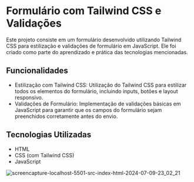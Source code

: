 # Formulário com Tailwind CSS e Validações

Este projeto consiste em um formulário desenvolvido utilizando Tailwind CSS para estilização e validações de formulário em JavaScript. Ele foi criado como parte do aprendizado e prática das tecnologias mencionadas.

## Funcionalidades
- Estilização com Tailwind CSS: Utilização do Tailwind CSS para estilizar todos os elementos do formulário, incluindo inputs, botões e layout responsivo.
- Validações de Formulário: Implementação de validações básicas em JavaScript para garantir que os campos do formulário sejam preenchidos corretamente antes do envio.

## Tecnologias Utilizadas
- HTML
- CSS (com Tailwind CSS)
- JavaScript

![screencapture-localhost-5501-src-index-html-2024-07-09-23_02_21](https://github.com/Mateusveloso26/Form/assets/135018940/4d8fe46f-cc2e-4044-b955-d4da37cc7d2e)
